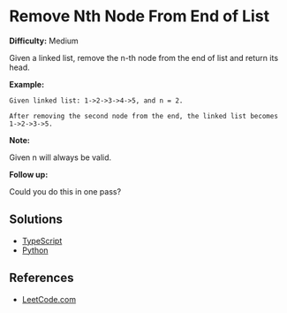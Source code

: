 # Remove Nth Node From End of List #

**Difficulty:** Medium

Given a linked list, remove the n-th node from the end of list and return its head.

**Example:**

```pseudo
Given linked list: 1->2->3->4->5, and n = 2.

After removing the second node from the end, the linked list becomes 1->2->3->5.
```

**Note:**

Given n will always be valid.

**Follow up:**

Could you do this in one pass?

## Solutions ##

- [TypeScript](./solution-ts.ts)
- [Python](./solution-python.py)

## References ##

- [LeetCode.com](https://leetcode.com/problems/remove-nth-node-from-end-of-list)

